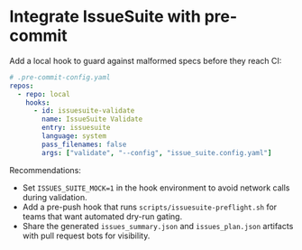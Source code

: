 # Integrate IssueSuite with pre-commit

Add a local hook to guard against malformed specs before they reach CI:

```yaml
# .pre-commit-config.yaml
repos:
  - repo: local
    hooks:
      - id: issuesuite-validate
        name: IssueSuite Validate
        entry: issuesuite
        language: system
        pass_filenames: false
        args: ["validate", "--config", "issue_suite.config.yaml"]
```

Recommendations:

- Set `ISSUES_SUITE_MOCK=1` in the hook environment to avoid network calls during validation.
- Add a pre-push hook that runs `scripts/issuesuite-preflight.sh` for teams that want automated dry-run gating.
- Share the generated `issues_summary.json` and `issues_plan.json` artifacts with pull request bots for visibility.
